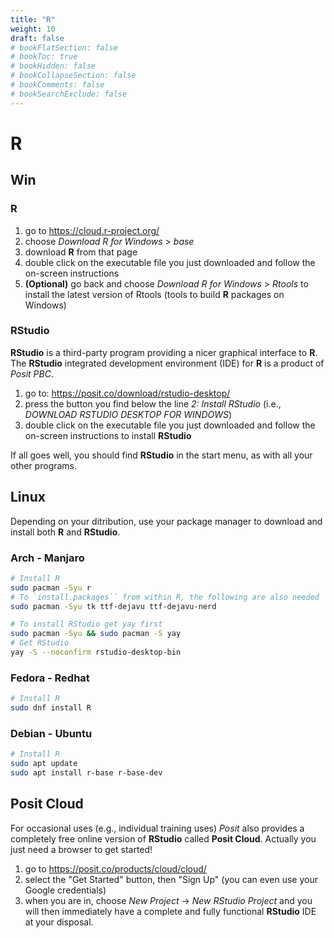 ```yaml
---
title: "R"
weight: 10
draft: false
# bookFlatSection: false
# bookToc: true
# bookHidden: false
# bookCollapseSection: false
# bookComments: false
# bookSearchExclude: false
---
```


# R

## Win
### R
1. go to https://cloud.r-project.org/
1. choose _Download R for Windows_ > _base_
1. download __R__ from that page
1. double click on the executable file you just downloaded and follow the
    on-screen instructions
1. __(Optional)__ go back and choose _Download R for Windows_ > _Rtools_ to
    install the latest version of Rtools (tools to build __R__ packages on
    Windows)

### RStudio
__RStudio__ is a third-party program providing a nicer graphical interface to
__R__. The __RStudio__ integrated development environment (IDE) for __R__ is a
product of _Posit PBC_.
1. go to: https://posit.co/download/rstudio-desktop/
1. press the button you find below the line _2: Install RStudio_ (i.e.,
    _DOWNLOAD RSTUDIO DESKTOP FOR WINDOWS_)
1. double click on the executable file you just downloaded and follow the
    on-screen instructions to install __RStudio__

If all goes well, you should find __RStudio__ in the start menu, as with all
your other programs.

## Linux
Depending on your ditribution, use your package manager to download and install
both __R__ and __RStudio__.
### Arch - Manjaro
```sh
# Install R
sudo pacman -Syu r
# To `install.packages`` from within R, the following are also needed 
sudo pacman -Syu tk ttf-dejavu ttf-dejavu-nerd

# To install RStudio get yay first
sudo pacman -Syu && sudo pacman -S yay
# Get RStudio 
yay -S --noconfirm rstudio-desktop-bin
```
### Fedora - Redhat
```sh
# Install R
sudo dnf install R
```
### Debian - Ubuntu
```sh
# Install R
sudo apt update
sudo apt install r-base r-base-dev
```

## Posit Cloud
For occasional uses (e.g., individual training uses) _Posit_ also provides a
completely free online version of __RStudio__ called __Posit Cloud__.
Actually you just need a browser to get started!
1. go to https://posit.co/products/cloud/cloud/
1. select the "Get Started" button, then "Sign Up" (you can even use your Google
    credentials)
1. when you are in, choose _New Project_ -> _New RStudio Project_ and you will
    then immediately have a complete and fully functional __RStudio__ IDE at
    your disposal.
